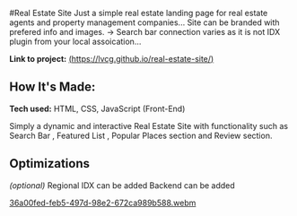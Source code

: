 #Real Estate Site 
Just a simple real estate landing page for real estate agents and property management companies... Site can be branded with prefered info and images. -> Search bar connection varies as it is not IDX plugin from your local assoication...

**Link to project:** [(https://lvcg.github.io/real-estate-site/)](https://lvcg.github.io/real-estate-site/)


## How It's Made:

**Tech used:** HTML, CSS, JavaScript (Front-End)

Simply a dynamic and interactive Real Estate Site with functionality such as Search Bar , Featured List , Popular Places section and Review section.

## Optimizations
*(optional)*
Regional IDX can be added 
Backend can be added 




[36a00fed-feb5-497d-98e2-672ca989b588.webm](https://user-images.githubusercontent.com/64934558/206017402-d53b8fbe-8e00-4027-bb20-ed70771a9eb1.webm)
